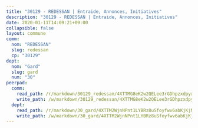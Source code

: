 ```yaml
---
title: "30129 - REDESSAN | Entraide, Annonces, Initiatives"
description: "30129 - REDESSAN | Entraide, Annonces, Initiatives"
date: 2020-01-11T14:09:21+09:00
collapsible: false
layout: commune
comm:
  nom: "REDESSAN"
  slug: redessan
  cp: "30129"
dept:
  nom: "Gard"
  slug: gard
  num: "30"
peerpad:
  comm:
    read_path: /r/markdown/30129_redessan/4XTTMG8eK2w2QELee3rGDhpzxdpyx8CjLHXTniy2xc7zWhgZM
    write_path: /w/markdown/30129_redessan/4XTTMG8eK2w2QELee3rGDhpzxdpyx8CjLHXTniy2xc7zWhgZM-K3TgToEKYNm6KAtiBgXKvHLVarnKeSyudbEuHxqKGmD6q3oxdfPQukiJPCNsBZhWpiwKCJnWgoQieXTT74i2d2mq6JJBB2WdoAZNHuqzEUyrZXtswJ4wPgVhm3LQvaCptrpuV2tF
  dept:
    read_path: /r/markdown/30_gard/4XTTM2WjnNPnt1LYBRz8uSfoyfwv6abKjKjNdBGxuvymmgvkj
    write_path: /w/markdown/30_gard/4XTTM2WjnNPnt1LYBRz8uSfoyfwv6abKjKjNdBGxuvymmgvkj-K3TgUpCvFefN2LRJ7huXqVovWWqmjJgEMWkVs9s4fhfrGjyZZK9z4gxyddycCKs6S9BWFUcJqqZYCKuxj79SWNiGiob7Xchr25rMmkVQhAFrAwBxAqY3T99GTsQfKxLrXrnx3pGK
---
```


